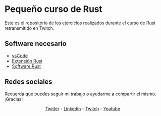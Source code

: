 # Pequeño curso de Rust

Este es el repositorio de los ejercicios realizados durante el curso de Rust retransmitido en Twitch.

## Software necesario

* [vsCode](https://code.visualstudio.com/)
* [Extensión Rust](https://marketplace.visualstudio.com/items?itemName=rust-lang.rust)
* [Software Rust](https://www.rust-lang.org/es)

## Redes sociales

Recuerda que puedes seguir mi trabajo o ayudarme a compartir el mismo. ¡Gracias!

<p align="center"><a href="https://twitter.com/episuarez" target="_blank">Twitter</a> - <a href="https://www.linkedin.com/in/episuarez" target="_blank">Linkedin</a> - <a href="https://www.twitch.tv/episuarez" target="_blank">Twitch</a> - <a href="https://www.youtube.com/channel/UCBVgB6oZq5WqWh1NJSSWGZw" target="_blank">Youtube</a></p>
